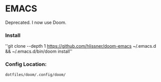 # EMACS
Deprecated. I now use Doom.
### Install
''git clone --depth 1 https://github.com/hlissner/doom-emacs ~/.emacs.d && ~/.emacs.d/bin/doom install''

### Config Location:
``dotfiles/doom/.config/doom/``
